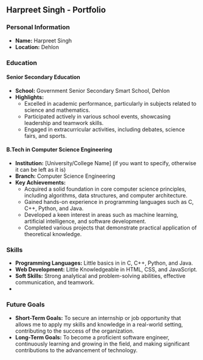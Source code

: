 ## Harpreet Singh - Portfolio

### Personal Information
- **Name:** Harpreet Singh
- **Location:** Dehlon

### Education

#### Senior Secondary Education
- **School:** Government Senior Secondary Smart School, Dehlon
- **Highlights:**
  - Excelled in academic performance, particularly in subjects related to science and mathematics.
  - Participated actively in various school events, showcasing leadership and teamwork skills.
  - Engaged in extracurricular activities, including debates, science fairs, and sports.

#### B.Tech in Computer Science Engineering
- **Institution:** [University/College Name] (if you want to specify, otherwise it can be left as it is)
- **Branch:** Computer Science Engineering
- **Key Achievements:**
  - Acquired a solid foundation in core computer science principles, including algorithms, data structures, and computer architecture.
  - Gained hands-on experience in programming languages such as C, C++, Python, and Java.
  - Developed a keen interest in areas such as machine learning, artificial intelligence, and software development.
  - Completed various projects that demonstrate practical application of theoretical knowledge.

### Skills
- **Programming Languages:** Little basics in in C, C++, Python, and Java.
- **Web Development:** Little Knowledgeable in HTML, CSS, and JavaScript. 
- **Soft Skills:** Strong analytical and problem-solving abilities, effective communication, and teamwork.
- 
### Future Goals
- **Short-Term Goals:** To secure an internship or job opportunity that allows me to apply my skills and knowledge in a real-world setting, contributing to the success of the organization.
- **Long-Term Goals:** To become a proficient software engineer, continuously learning and growing in the field, and making significant contributions to the advancement of technology.
